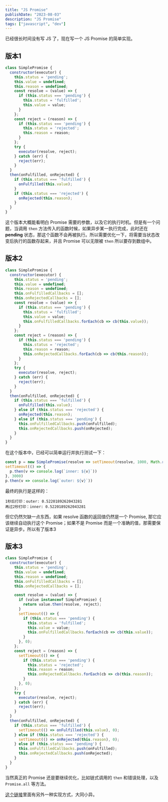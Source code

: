 ```yaml
---
title: "JS Promise"
publishDate: "2023-08-03"
description: "JS Promise"
tags: ["javascript", "dev"]
---
```


已经很长时间没有写 JS 了，现在写一个 JS Promise 的简单实现。

## 版本1

```javascript
class SimplePromise {
  constructor(executor) {
    this.status = 'pending';
    this.value = undefined;
    this.reason = undefined;
    const resolve = (value) => {
      if (this.status === 'pending') {
        this.status = 'fulfilled';
        this.value = value;
      }
    };
    const reject = (reason) => {
      if (this.status === 'pending') {
        this.status = 'rejected';
        this.reason = reason;
      }
    };
    try {
      executor(resolve, reject);
    } catch (err) {
      reject(err);
    }
  }
  then(onFulfilled, onRejected) {
    if (this.status === 'fulfilled') {
      onFulfilled(this.value);
    }
    if (this.status === 'rejected') {
      onRejected(this.reason);
    }
  }
}
```

这个版本大概能看明白 Promise 需要的参数，以及它的执行时机。但是有一个问题，当调用 `then` 方法传入的函数时候，如果异步某一执行完成，此时还在 **pending** 状态，那这个函数不会再被执行。所以需要优化一下，将需要当状态改变后执行的函数存起来，并且 Promise 可以无限被 `then` 所以要存到数组中。

## 版本2

```javascript
class SimplePromise {
  constructor(executor) {
    this.status = 'pending';
    this.value = undefined;
    this.reason = undefined;
    this.onFulfilledCallbacks = [];
    this.onRejectedCallbacks = [];
    const resolve = (value) => {
      if (this.status === 'pending') {
        this.status = 'fulfilled';
        this.value = value;
        this.onFulfilledCallbacks.forEach(cb => cb(this.value));
      }
    };
    const reject = (reason) => {
      if (this.status === 'pending') {
        this.status = 'rejected';
        this.reason = reason;
        this.onRejectedCallbacks.forEach(cb => cb(this.reason));
      }
    };
    try {
      executor(resolve, reject);
    } catch (err) {
      reject(err);
    }
  }
  then(onFulfilled, onRejected) {
    if (this.status === 'fulfilled') {
      onFulfilled(this.value);
    } else if (this.status === 'rejected') {
      onRejected(this.reason);
    } else if (this.status === 'pending') {
      this.onFulfilledCallbacks.push(onFulfilled);
      this.onRejectedCallbacks.push(onRejected);
    }
  }
}
```

在这个版本中，已经可以简单运行并执行测试一下：

```javascript
const p = new SimplePromise(resolve => setTimeout(resolve, 1000, Math.random()))
setTimeout(() => {
  p.then(v => console.log(`inner: ${v}`))
}, 3000)
p.then(v => console.log(`outer: ${v}`))
```

最终的执行是这样的：

```
1秒后打印：outer: 0.5220189262043281
再过2秒打印：inner: 0.5220189262043281
```

但它仍然欠缺一点东西，如果 resolve 函数的返回值仍然是一个 Promise, 那它应该继续自动执行这个 Promise；如果不是 Promise 而是一个准确的值，那需要保证是异步。所以有了版本3

## 版本3

```javascript
class SimplePromise {
  constructor(executor) {
    this.status = 'pending';
    this.value = undefined;
    this.reason = undefined;
    this.onFulfilledCallbacks = [];
    this.onRejectedCallbacks = [];

    const resolve = (value) => {
      if (value instanceof SimplePromise) {
        return value.then(resolve, reject);
      }
      setTimeout(() => {
        if (this.status === 'pending') {
          this.status = 'fulfilled';
          this.value = value;
          this.onFulfilledCallbacks.forEach(cb => cb(this.value));
        }
      }, 0);
    };
    const reject = (reason) => {
      setTimeout(() => {
        if (this.status === 'pending') {
          this.status = 'rejected';
          this.reason = reason;
          this.onRejectedCallbacks.forEach(cb => cb(this.reason));
        }
      }, 0);
    };
    try {
      executor(resolve, reject);
    } catch (err) {
      reject(err);
    }
  }
  then(onFulfilled, onRejected) {
    if (this.status === 'fulfilled') {
      setTimeout(() => onFulfilled(this.value), 0);
    } else if (this.status === 'rejected') {
      setTimeout(() => onRejected(this.reason), 0);
    } else if (this.status === 'pending') {
      this.onFulfilledCallbacks.push(onFulfilled);
      this.onRejectedCallbacks.push(onRejected);
    }
  }
}
```

当然真正的 Promise 还是要继续优化，比如链式调用的 `then` 和错误处理，以及 `Promise.all` 等方法。

[这个链接](https://www.promisejs.org/implementing/)里面有另外一种实现方式，大同小异。


